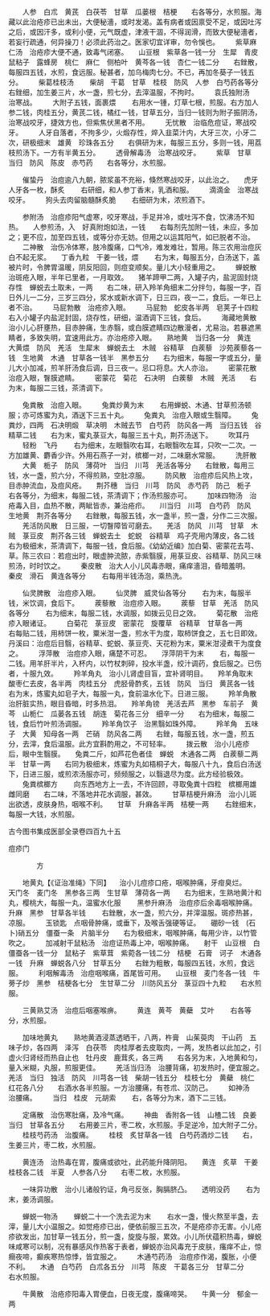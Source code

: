 <!-- { "loadSidebar": true } -->
　　人参　白朮　黄芪　白茯苓　甘草　瓜蒌根　桔梗　　右各等分，水煎服。海藏以此治疮疹已出未出，大便秘濇，或时发渴。盖有病者或因禀受不足，或因吐泻之后，或因汗多，或利小便，元气既虚，津液干涸，不得润滑，而致大便秘濇者，若妄行疏通，何异操刀！必须此药治之。医家切宜详审，勿令悞也。
　　紫草麻仁汤　治疮疹大便不通，致毒气闭塞。　　山豆根　紫草各一钱一分　生犀　青皮　鼠粘子　露蜂房　桃仁　麻仁　侧柏叶　黄芩各一钱　杏仁一钱二分　　右銼散，每服四五钱，水煎，食远服。秘甚者，加乌梅肉七分。不已，再加冬葵子一钱五分。
　　柴葛桂枝汤
　　柴胡　干葛　甘草　桂枝　防风　人参　白芍药各等分　　右銼细，加生姜三片，水一盏，煎七分，去滓温服，不拘时。
　　袁氏独附汤　治寒战。
　　大附子五钱，面裹煨
　　右用水一锺，灯草七根，煎服。右方加人参二钱，肉桂五分，黄芪二钱，橘红一钱，甘草五分，当归一钱则为附子振阴汤，治寒战咬牙，捷效方也，但紫焦伏黑者不用。
　　无忧散　治临危痘证，寒战咬牙。
　　人牙自落者，不拘多少，火煅存性，焠入韭菜汁内，大牙三次，小牙二次，研极细末　雄黄　珍珠各五分　　右俱研为末，每服三五分，多则一钱，用荔枝煎汤下。一方有半黄五分。
　　透骨解毒汤　治寒战咬牙。
　　紫草　甘草　当归　防风　陈皮　赤芍药　　右各等分，水煎服。

　　催蛰丹　治痘逾八九朝，脓浆虽不充裕，倏然寒战咬牙，以此治之。　　虎牙　人牙各一枚，酥炙
　　右研细，和人参丁香末，乳酒和服。
　　滴滴金　治寒战咬牙。
　　狗头去肉留脑髓酥炙脆
　　右细研为末，浓煎酒下。

　　参附汤　治痘疹阳气虚寒，咬牙寒战，手足并冷，或吐泻不食，饮沸汤不知热。　　人参煎汤，入　好真附炮如法，一钱　　右每剂先加附一钱，未应，多加之；更不应，加至四五钱，或等分亦无妨。但用之以运其阳气，如已脱者不治。
　　二神散　治伤冷体寒，肢冷腹痛，口气冷，难发难壮，暂用。陈三农用治痘灰白不起无浆。　　丁香九粒　干姜一钱，煨
　　右为末，每服五分，白汤送下，盖被片时，令脾胃温暖，阴反阳回，则痘变顺矣。量儿大小轻重用之。
　　蝉蜕散　治斑疮入眼，半年已里者，一月取效。　　猪羊蹄甲二两，入罐子内，盐泥固封烧存性　蝉蜕去土取未，一两　　右二味，研入羚羊角细末二分拌匀，每服一字，百日外儿一二分，三岁三四分，浆水或新水调下，日三四，夜一二，食后。一年已上者不治。
　　马屁勃散　治疮疹入眼。
　　马屁勃　蛇皮各半两　皂荚子十四粒　　右入小罐子内盐泥封固，烧存性，研细，温酒调下三钱，食后。
　　海藏地黄散　治小儿心肝壅热，目赤肿痛，生赤翳，或白膜遮睛四边散漫者，尤易治。若暴遮黑睛者，多致失明，宜速用此方。亦治疮疹入眼。　　熟地黄　当归各一分　黄连　大黄煨　防风　羌活　生犀末　蝉蜕去土　木贼　谷精草　白蒺藜　沙苑蒺藜各一钱　生地黄　木通　甘草各一钱半　黑参五分　　右为细末，每服一字或五分，量儿大小加减，煎羊肝汤食后调，日三夜一。忌口将息。大人亦治。
　　密蒙花散　治痘入眼，瞖膜遮睛。
　　密蒙花　菊花　石决明　白蒺藜　木贼　羌活　　右为末，每服二三钱，茶清调下。

　　兔粪散　治痘入眼。
　　兔粪炒黄为末
　　右用蝉蜕、木通、甘草煎汤顿服；亦可炼蜜为丸，酒送下三五十丸。
　　兔粪丸　治痘入眼或生翳障。
　　兔粪炒，四两　石决明煅　草决明　木贼去节　白芍药　防风各一两　当归五钱　谷精草二钱　　右为末，蜜丸菉豆大，每服三五十丸，荆芥汤送下。
　　吹耳丹
　　轻粉　飞丹
　　右为细末，左眼翳吹右耳，右眼翳吹左耳，只吹一二次。一方加雄黄、麝香少许。外用石燕子一对，槟榔一对，二味磨水常服。
　　洗肝散
　　大黄　栀子　防风　薄荷叶　当归　川芎　羌活各等分　　右銼散，每用三钱，水一盏，煎六分，不得煎熟，空肚凉服。
　　防风散　治痘疹后风热上攻，目赤肿流血，及痘风疮。　　荆芥穗　当归　川芎　防风　赤芍药　防己　栀子　　右各等分，为细末，每服二钱，茶清调下；作汤煎服亦可。
　　加味四物汤　治疮毒入目，血热不散，两眦皆赤，兼治疮疖。　　川当归　川芎　白芍药　防风　生地黄　荆芥各等分　　右銼散，每服五钱，水一盏半，煎一盏，分作二三次服。
　　羌活防风散　日三服，一切瞖障皆可磨去。　　羌活　防风　川芎　甘草　木贼　菉豆皮　荆芥各三钱　蝉蜕去土　蛇蜕　谷精草　鸡子壳用内薄皮，各二钱　　右为极细末，茶清调下，每服一钱，食后服。《幼幼近编》加白菊、密蒙花去芎、草。陈三农曰：若痘出时，眼虚肿流脓，赤紫翳膜，用菉豆皮、谷精草、防风三味煎汤，时时饮之。
　　秦皮散　治大人小儿风毒赤眼，痛痒濇泪，昏暗羞明。　　秦皮　滑石　黄连各等分
　　右每用半钱汤泡，乘热洗。

　　仙灵脾散　治痘疹入眼。
　　仙灵脾　威灵仙各等分
　　右为末，每服半钱，米饮调，食后下。
　　蒺藜散　治痘疹入眼。
　　蒺藜　甘草　羌活　防风各等分
　　右为细末，每服二钱，水调服，如拨云见日之效。
　　菊花散　治疮疹入眼诸证。
　　白菊花　菉豆皮　密蒙花　旋覆草　谷精草　甘草各一两　　右每贴二钱，用柿饼一枚，粟米泔一盏，煎水干为度，取柿饼食之，五七日即效。丹溪曰：治痘后目翳，谷精草、蛇蜕、菉豆壳、天花粉为末，粟米泔浸煮干为度食之。
　　浮萍散　治痘疹入眼，痛楚不可忍。　　浮萍阴干为末
　　右，每服一二钱。用羊肝半片，入杯内，以竹杖刺碎，投水半盏，绞汁调药，食后服之。已伤者，十服九效。
　　羚羊角丸　治小儿肾虚目盲，宜补肾明目。　　羚羊角取末　酸枣仁去皮，各半两　肉桂五分　虎胫骨酢炙，五钱　防风　当归　黄芪各一钱　　右为末，炼蜜丸如皂子大，每服一丸，食前温水化下。日进三服。
　　羚羊角散　治肝脏实热，眼目昏暗，时多热泪。　　羚羊角镑　羌活去芦　黑参　车前子　黄芩　山栀仁　瓜蒌各五钱　胡连　菊花各三分　细辛一分　　右为细末，每服二钱，食后竹叶煎汤调服。
　　羚羊角饮子　治黑翳如珠外障。
　　羚羊角　五味子　大黄　知母各一两　芒硝　防风各二两　　右銼，每服五钱，水一盏，煎五分，去滓，食后温服。此方宜斟酌用之，不可轻率。
　　拨云散　治小儿疮疹后，眼中生翳膜。　　兔粪二斤，如芦花色者佳　蝉蜕　木通各二两　白蒺藜二两半　甘草一两　　右同为极细末，炼蜜为丸如梧桐子大，每服八十九，食后白汤送下，日进三服，或煎浓汤服亦可，频频服之，以翳退尽为度。此方经验极效。
　　兔粪槟榔方
　　向东西地方上一去，不许回顾，寻取兔粪十四粒　槟榔用雄雌同磨　　右二味，不落地井花水调服，甚效。
　　甘草桔梗升麻汤　治小儿斑出欲透，皮肤身热，咽喉不利。　　甘草　升麻各半两　桔梗一两
　　右銼细末，每服一大钱，水煎服。

古今图书集成医部全录卷四百九十五

痘疹门

　　　　方

　　地黄丸【《证治准绳》下同】 　治小儿痘疹口疮，咽喉肿痛，牙疳臭烂。　　天门冬　麦门冬　黑参各三两　生甘草　薄荷各一两　　右为细末，生熟地黄汁和丸，樱桃大，每服一丸，温蜜水化服
　　黑参升麻汤　治痘疹后余毒咽喉肿痛。　　升麻　黑参　甘草各半钱
　　右銼散，水一盏，煎六分，并滓温服。斑疹热甚，凉服。
　　玉锁匙　点咽骨肿痛，或垂下，及喉舌强硬等证。　　硼砂一钱　(石卜)硝五分　僵蚕一条　片脑半分　　右为极细末，咽喉肿痛，每用少许，以竹管吹之。
　　加减射干鼠粘汤　治痘证热毒上冲，咽喉肿痛。　　射干　山豆根　白僵蚕各一钱一分　鼠粘子　紫草茸　紫菀各一钱二分　桔梗　石膏　诃子　木通各一钱　升麻　蝉蜕各八分　甘草五分　　右銼为粗散，每服四五钱，水煎，食远服。
　　利咽解毒汤　治痘咽喉痛，首尾皆可用。　　山豆根　麦门冬各一钱　牛蒡子炒　黑参　桔梗各七分　生甘草二分　川防风五分　菉豆四十九粒　　右水煎服。

　　三黄熟艾汤　治痘后咽塞喉痹。
　　黄连　黄芩　黄蘗　艾叶
　　右各等分，水煎服。

　　加味地黄丸
　　熟地黄酒浸蒸透晒干，八两，杵膏　山茱萸肉　干山药　五味子炒，各四两　泽泻　白茯苓　肉桂厚者去皮取肉，一两，发热者以此加之，引虚火归肾经而热自止也　牡丹皮　鹿茸炙，各三两　　右各另为末，入地黄和匀，量入米糊，丸服，煎服更佳。
　　羌活当归汤　治腰背痛，初发热时，便宜服之。　　羌活　当归　独活　防风　川芎各一钱　柴胡一钱五分　桂枝七分　黄蘗　桃仁　红花各八分　　右酒水各半煎服。一方治腰痛，有苍朮、汉防己。
　　如神汤　治腰痛。
　　当归　桂皮　元胡索
　　右，各等分为末，酒下二三钱。

　　定痛散　治伤寒肚痛，及冷气痛。
　　神曲　香附各一钱　山楂二钱　良姜　当归　甘草各五分　　右用姜三片，枣二枚，水煎服。手足逆冷，加大附子二分。
　　桂枝芍药汤　治腹痛。
　　桂枝　炙甘草各一钱　白芍药酒炒二钱　　右，生姜三片，枣二枚，水煎服。

　　黄连汤　治热毒在胃，腹痛或欲吐，此药能升降阴阳。　　黄连　炙草　干姜　桂枝各二钱　半夏　人参各八分　　右枣二枚，水煎服。

　　一味异功散　治小儿诸般钓证，角弓反张，胸膈脐凸。　　透明没药
　　右为末，姜汤调服。

　　蝉蜕一物汤
　　蝉蜕二十一个洗去泥为末
　　右水一盏，慢火熬至半盏，去滓，量儿大小温服之。如觉疮疹已出，便依前服三五次，不是疮疹亦无害。小儿疮疹欲发出，加甘草一钱五分，煎一盏，旋旋与服，累效。小儿所伏蕴积热毒，蝉蜕味咸寒可以制，况有暴感风作热客于表者，蝉蜕亦治风毒充于皮肤，瘙痒不止，惊癎夜啼，癫疾寒热惊悸，皆宜服之。
　　木通芍药汤　治痘疹作渴，腹胀，小便不利。　　木通　白芍药　白朮各五分　川芎　陈皮　干葛各三分　甘草二分　　右水煎服。

　　牛黄散　治疮疹阳毒入胃便血，日夜无度，腹痛啼哭。　　牛黄一分　郁金一两
